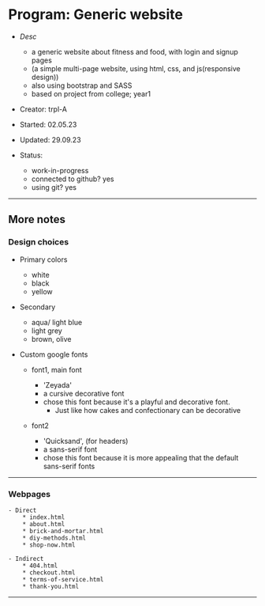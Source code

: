 # Program:      Generic website
- _Desc_      
    * a generic website about fitness and food, with login and signup pages
    * (a simple multi-page website, using html, css, and js(responsive design))
    * also using bootstrap and SASS
    * based on project from college; year1

- Creator:      trpl-A
- Started:      02.05.23 
- Updated:      29.09.23
- Status:       
    * work-in-progress
    * connected to github? yes
    * using git? yes
---

## More notes

### Design choices
- Primary colors 
    * white
    * black
    * yellow

- Secondary
    * aqua/ light blue
    * light grey
    * brown, olive

- Custom google fonts
    * font1, main font
        + 'Zeyada'
        + a cursive decorative font
        +  chose this font because it's a playful and decorative font.
            - Just like how cakes and confectionary can be decorative

    * font2
        + 'Quicksand', (for headers)
        + a sans-serif font
        + chose this font because it is more appealing that the default sans-serif fonts
---------------------------

### Webpages
    - Direct
        * index.html
        * about.html
        * brick-and-mortar.html
        * diy-methods.html
        * shop-now.html

    - Indirect
        * 404.html
        * checkout.html
        * terms-of-service.html
        * thank-you.html
---------------------------
<end>